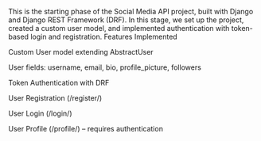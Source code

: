 This is the starting phase of the Social Media API project, built with Django and Django REST Framework (DRF).
In this stage, we set up the project, created a custom user model, and implemented authentication with token-based login and registration.
Features Implemented

 Custom User model extending AbstractUser

 User fields: username, email, bio, profile_picture, followers

 Token Authentication with DRF

 User Registration (/register/)

 User Login (/login/)

 User Profile (/profile/) – requires authentication